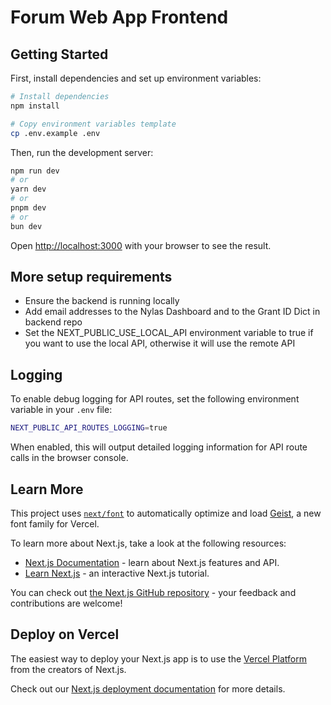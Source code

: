 # Forum Web App Frontend

## Getting Started

First, install dependencies and set up environment variables:

```bash
# Install dependencies
npm install

# Copy environment variables template
cp .env.example .env
```

Then, run the development server:

```bash
npm run dev
# or
yarn dev
# or
pnpm dev
# or
bun dev
```

Open [http://localhost:3000](http://localhost:3000) with your browser to see the result.

## More setup requirements

- Ensure the backend is running locally
- Add email addresses to the Nylas Dashboard and to the Grant ID Dict in backend repo
- Set the NEXT_PUBLIC_USE_LOCAL_API environment variable to true if you want to use the local API, otherwise it will use the remote API
## Logging

To enable debug logging for API routes, set the following environment variable in your `.env` file:

```bash
NEXT_PUBLIC_API_ROUTES_LOGGING=true
```

When enabled, this will output detailed logging information for API route calls in the browser console.

## Learn More

This project uses [`next/font`](https://nextjs.org/docs/app/building-your-application/optimizing/fonts) to automatically optimize and load [Geist](https://vercel.com/font), a new font family for Vercel.

To learn more about Next.js, take a look at the following resources:

- [Next.js Documentation](https://nextjs.org/docs) - learn about Next.js features and API.
- [Learn Next.js](https://nextjs.org/learn) - an interactive Next.js tutorial.

You can check out [the Next.js GitHub repository](https://github.com/vercel/next.js) - your feedback and contributions are welcome!

## Deploy on Vercel

The easiest way to deploy your Next.js app is to use the [Vercel Platform](https://vercel.com/new?utm_medium=default-template&filter=next.js&utm_source=create-next-app&utm_campaign=create-next-app-readme) from the creators of Next.js.

Check out our [Next.js deployment documentation](https://nextjs.org/docs/app/building-your-application/deploying) for more details.
